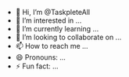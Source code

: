 - 👋 Hi, I’m @TaskpleteAll
- 👀 I’m interested in ...
- 🌱 I’m currently learning ...
- 💞️ I’m looking to collaborate on ...
- 📫 How to reach me ...
- 😄 Pronouns: ...
- ⚡ Fun fact: ...

<!---
TaskpleteAll/TaskpleteAll is a ✨ special ✨ repository because its `README.md` (this file) appears on your GitHub profile.
You can click the Preview link to take a look at your changes.
--->

